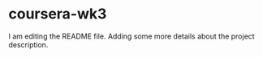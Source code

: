 # coursera-wk3
I am editing the README file. Adding some more details about the project description.
